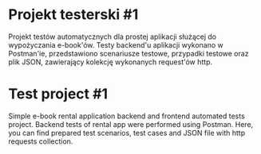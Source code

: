 # Projekt testerski #1
Projekt testów automatycznych dla prostej aplikacji służącej do wypożyczania e-book'ów.
Testy backend'u aplikacji wykonano w Postman'ie, przedstawiono scenariusze testowe, przypadki testowe oraz plik JSON, zawierający kolekcję wykonanych request'ów http.

# Test project #1
Simple e-book rental application backend and frontend automated tests project.
Backend tests of rental app were performed using Postman. Here, you can find prepared test scenarios, test cases and JSON file with http requests collection.
